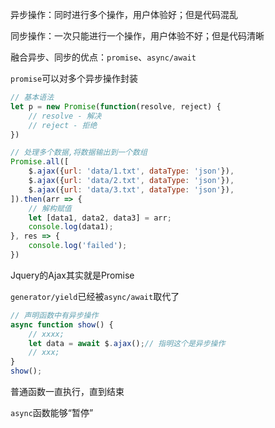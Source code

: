 异步操作：同时进行多个操作，用户体验好；但是代码混乱

同步操作：一次只能进行一个操作，用户体验不好；但是代码清晰

融合异步、同步的优点：`promise`、`async/await`

`promise`可以对多个异步操作封装

```js
// 基本语法
let p = new Promise(function(resolve, reject) {
    // resolve - 解决
    // reject - 拒绝
})
```

```js
// 处理多个数据,将数据输出到一个数组
Promise.all([
    $.ajax({url: 'data/1.txt', dataType: 'json'}),
    $.ajax({url: 'data/2.txt', dataType: 'json'}),
    $.ajax({url: 'data/3.txt', dataType: 'json'}),
]).then(arr => {
    // 解构赋值
    let [data1, data2, data3] = arr;
    console.log(data1);
}, res => {
    console.log('failed');
})  
```

Jquery的Ajax其实就是Promise

`generator/yield`已经被`async/await`取代了

```js
// 声明函数中有异步操作
async function show() {
    // xxxx;
    let data = await $.ajax();// 指明这个是异步操作
    // xxx;
}
show();
```

普通函数一直执行，直到结束

`async`函数能够“暂停”